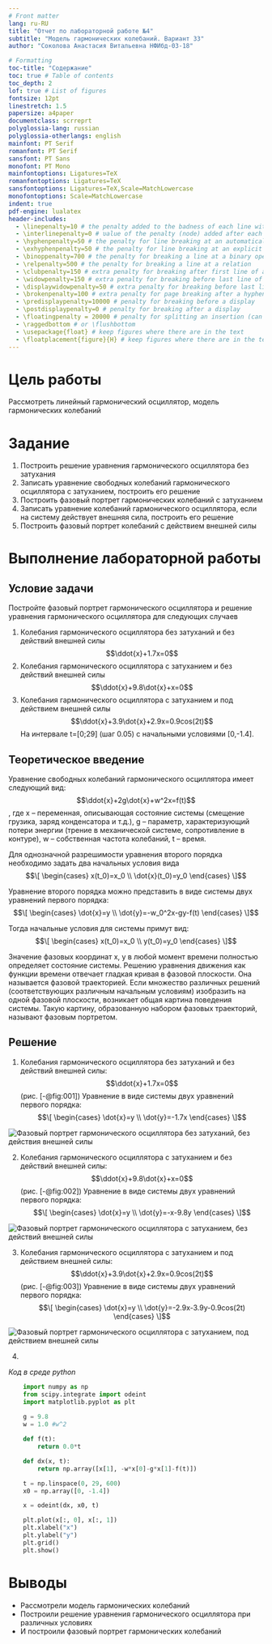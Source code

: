 ```yaml
---
# Front matter
lang: ru-RU
title: "Отчет по лабораторной работе №4"
subtitle: "Модель гармонических колебаний. Вариант 33"
author: "Соколова Анастасия Витальевна НФИбд-03-18"

# Formatting
toc-title: "Содержание"
toc: true # Table of contents
toc_depth: 2
lof: true # List of figures
fontsize: 12pt
linestretch: 1.5
papersize: a4paper
documentclass: scrreprt
polyglossia-lang: russian
polyglossia-otherlangs: english
mainfont: PT Serif
romanfont: PT Serif
sansfont: PT Sans
monofont: PT Mono
mainfontoptions: Ligatures=TeX
romanfontoptions: Ligatures=TeX
sansfontoptions: Ligatures=TeX,Scale=MatchLowercase
monofontoptions: Scale=MatchLowercase
indent: true
pdf-engine: lualatex
header-includes:
  - \linepenalty=10 # the penalty added to the badness of each line within a paragraph (no associated penalty node) Increasing the υalue makes tex try to haυe fewer lines in the paragraph.
  - \interlinepenalty=0 # υalue of the penalty (node) added after each line of a paragraph.
  - \hyphenpenalty=50 # the penalty for line breaking at an automatically inserted hyphen
  - \exhyphenpenalty=50 # the penalty for line breaking at an explicit hyphen
  - \binoppenalty=700 # the penalty for breaking a line at a binary operator
  - \relpenalty=500 # the penalty for breaking a line at a relation
  - \clubpenalty=150 # extra penalty for breaking after first line of a paragraph
  - \widowpenalty=150 # extra penalty for breaking before last line of a paragraph
  - \displaywidowpenalty=50 # extra penalty for breaking before last line before a display math
  - \brokenpenalty=100 # extra penalty for page breaking after a hyphenated line
  - \predisplaypenalty=10000 # penalty for breaking before a display
  - \postdisplaypenalty=0 # penalty for breaking after a display
  - \floatingpenalty = 20000 # penalty for splitting an insertion (can only be split footnote in standard LaTeX)
  - \raggedbottom # or \flushbottom
  - \usepackage{float} # keep figures where there are in the text
  - \floatplacement{figure}{H} # keep figures where there are in the text
---
```


# Цель работы

Рассмотреть линейный гармонический осциллятор, модель гармонических колебаний


# Задание

1. Построить решение уравнения гармонического осциллятора без затухания
2. Записать уравнение свободных колебаний гармонического осциллятора с
затуханием, построить его решение
3. Построить фазовый портрет гармонических колебаний с затуханием
4. Записать уравнение колебаний гармонического осциллятора, если на систему
действует внешняя сила, построить его решение
5. Построить фазовый портрет колебаний с действием внешней силы


# Выполнение лабораторной работы


## Условие задачи

Постройте фазовый портрет гармонического осциллятора и решение уравнения
гармонического осциллятора для следующих случаев
1. Колебания гармонического осциллятора без затуханий и без действий внешней
силы $$\ddot{x}+1.7x=0$$
2. Колебания гармонического осциллятора c затуханием и без действий внешней
силы $$\ddot{x}+9.8\dot{x}+x=0$$
3. Колебания гармонического осциллятора c затуханием и под действием внешней
силы $$\ddot{x}+3.9\dot{x}+2.9x=0.9cos(2t)$$
На интервале t=[0;29] (шаг 0.05) с начальными условиями [0,-1.4].

## Теоретическое введение

Уравнение свободных колебаний гармонического осциллятора имеет
следующий вид: $$\ddot{x}+2g\dot{x}+w^2x=f(t)$$, где x – переменная, описывающая состояние системы 
(смещение грузика, заряд конденсатора и т.д.), g – параметр, характеризующий потери энергии (трение в 
механической системе, сопротивление в контуре), w – собственная частота колебаний, t – время.

Для однозначной разрешимости уравнения второго порядка необходимо
задать два начальных условия вида
$$\[
  \begin{cases}
    x(t_0)=x_0       \\
    \dot{x}(t_0)=y_0 
  \end{cases}
\]$$

Уравнение второго порядка можно представить в виде системы двух уравнений первого порядка:
$$\[
  \begin{cases}
    \dot{x}=y      \\
     \dot{y}=-w_0^2x-gy-f(t)
  \end{cases}
\]$$

Тогда начальные условия для системы примут вид:
$$\[
  \begin{cases}
    x(t_0)=x_0       \\
    y(t_0)=y_0 
  \end{cases}
\]$$

Значение фазовых координат x, y в любой момент времени полностью 
определяет состояние системы. Решению уравнения движения как функции
времени отвечает гладкая кривая в фазовой плоскости. Она называется фазовой
траекторией. Если множество различных решений (соответствующих различным 
начальным условиям) изобразить на одной фазовой плоскости, возникает общая
картина поведения системы. Такую картину, образованную набором фазовых
траекторий, называют фазовым портретом.

## Решение

1. Колебания гармонического осциллятора без затуханий и без действий внешней
силы: $$\ddot{x}+1.7x=0$$ (рис. [-@fig:001])
Уравнение в виде системы двух уравнений первого порядка:
$$\[
  \begin{cases}
    \dot{x}=y      \\
     \dot{y}=-1.7x
  \end{cases}
\]$$

![Фазовый портрет гармонического осциллятора без затуханий, без
действия внешней силы](image/01.jpg)


2. Колебания гармонического осциллятора c затуханием и без действий внешней
силы: $$\ddot{x}+9.8\dot{x}+x=0$$ (рис. [-@fig:002])
Уравнение в виде системы двух уравнений первого порядка:
$$\[
  \begin{cases}
    \dot{x}=y      \\
     \dot{y}=-x-9.8y
  \end{cases}
\]$$

![Фазовый портрет гармонического осциллятора c затуханием, без действий внешней
силы](image/02.jpg)


3. Колебания гармонического осциллятора c затуханием и под действием внешней
силы: $$\ddot{x}+3.9\dot{x}+2.9x=0.9cos(2t)$$ (рис. [-@fig:003])
Уравнение в виде системы двух уравнений первого порядка:
$$\[
  \begin{cases}
    \dot{x}=y      \\
     \dot{y}=-2.9x-3.9y-0.9cos(2t)
  \end{cases}
\]$$

![Фазовый портрет гармонического осциллятора c затуханием, под действием внешней
силы](image/03.jpg)


4. 
*Код в среде python*
```python
    import numpy as np
    from scipy.integrate import odeint
    import matplotlib.pyplot as plt
    
    g = 9.8
    w = 1.0 #w^2

    def f(t):
        return 0.0*t

    def dx(x, t):
        return np.array([x[1], -w*x[0]-g*x[1]-f(t)])

    t = np.linspace(0, 29, 600)
    x0 = np.array([0, -1.4])

    x = odeint(dx, x0, t)

    plt.plot(x[:, 0], x[:, 1])
    plt.xlabel("x")
    plt.ylabel("y")
    plt.grid()
    plt.show()
```


# Выводы

- Рассмотрели модель гармонических колебаний
- Построили решение уравнения гармонического осциллятора при различных условиях
- И построили фазовый портрет гармонических колебаний
